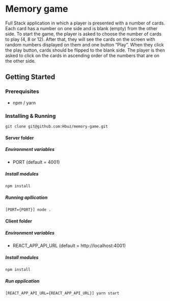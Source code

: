 # Memory game
Full Stack application in which a player is presented with a number of cards. Each card has a number on one side and
is blank (empty) from the other side. To start the game, the player is asked to choose the number
of cards to play (4, 8 or 12). After that, they will see the cards on the screen with random numbers
displayed on them and one button “Play”.
When they click the play button, cards should be flipped to the blank side. The player is then asked
to click on the cards in ascending order of the numbers that are on the other side.

## Getting Started


### Prerequisites
 - npm / yarn

### Installing & Running
```
git clone git@github.com:Hbuz/memory-game.git
```

#### Server folder

##### Environment variables
 - PORT (default = 4001)
 
##### Install modules
```npm install```

##### Running apllication
```
[PORT={PORT}] node . 
```


#### Client folder

##### Environment variables
 - REACT_APP_API_URL (default = http://localhost:4001)
 
##### Install modules
```npm install```

##### Run application
```
[REACT_APP_API_URL={REACT_APP_API_URL}] yarn start 
```
